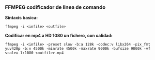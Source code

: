 ### FFMPEG codificador de linea de comando   
   
   
   

**Sintaxis basica:**   
   
```CMD
ffmpeg -i <infile> <outfile>
```   



**Codificar en mp4 a HD 1080 un fichero, con calidad:**   
```CMD
ffmpeg -i <infile> -preset slow -b:a 128k -codec:v libx264 -pix_fmt yuv420p -b:v 4500k -minrate 4500k -maxrate 9000k -bufsize 9000k -vf scale=-1:1080 <outfile>.mp4
```   
